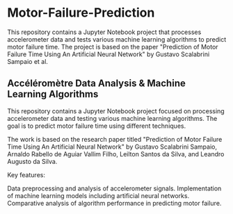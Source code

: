 # Motor-Failure-Prediction
This repository contains a Jupyter Notebook project that processes accelerometer data and tests various machine learning algorithms to predict motor failure time. The project is based on the paper "Prediction of Motor Failure Time Using An Artificial Neural Network" by Gustavo Scalabrini Sampaio et al.

## Accéléromètre Data Analysis & Machine Learning Algorithms
This repository contains a Jupyter Notebook project focused on processing accelerometer data and testing various machine learning algorithms. The goal is to predict motor failure time using different techniques.

The work is based on the research paper titled "Prediction of Motor Failure Time Using An Artificial Neural Network" by Gustavo Scalabrini Sampaio, Arnaldo Rabello de Aguiar Vallim Filho, Leilton Santos da Silva, and Leandro Augusto da Silva.

Key features:

Data preprocessing and analysis of accelerometer signals.
Implementation of machine learning models including artificial neural networks.
Comparative analysis of algorithm performance in predicting motor failure.
